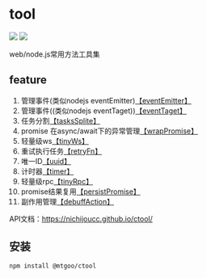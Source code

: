 # tool
[![](https://img.shields.io/badge/npm-0.0.3-blue)](https://www.npmjs.com/package/@mtgoo/ctool)
![](https://img.shields.io/badge/license-MIT-green)

web/node.js常用方法工具集

## feature
1. 管理事件(类似nodejs eventEmitter)[【eventEmitter】](https://nichijoucc.github.io/ctool/classes/eventemitter.html)
2. 管理事件((类似nodejs eventTaget))[【eventTaget】](https://nichijoucc.github.io/ctool/classes/eventtarget.html)
3. 任务分割[【tasksSplite】](https://nichijoucc.github.io/ctool/globals.html#taskssplite)
4. promise 在async/await下的异常管理[【wrapPromise】](https://nichijoucc.github.io/ctool/globals.html#wrappromise)
5. 轻量级ws[【tinyWs】](https://nichijoucc.github.io/ctool/classes/tinyws.html)
6. 重试执行任务[【retryFn】](https://nichijoucc.github.io/ctool/globals.html#retryfn)
7. 唯一ID[【uuid】](https://nichijoucc.github.io/ctool/globals.html#uuid)
8. 计时器[【timer】](https://nichijoucc.github.io/ctool/classes/timer.html)
9. 轻量级rpc[【tinyRpc】](https://nichijoucc.github.io/ctool/classes/tinyrpc_ws.html)
10. promise结果复用[【persistPromise】](https://nichijoucc.github.io/ctool/classes/persistpromise.html)
11. 副作用管理[【debuffAction】](https://nichijoucc.github.io/ctool/classes/debuffaction.html)

API文档：https://nichijoucc.github.io/ctool/

## 安装
``npm install @mtgoo/ctool``
